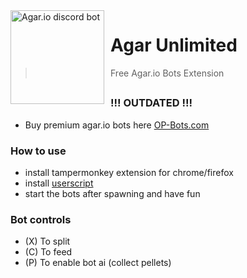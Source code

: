 <img width="150" height="150" align="left" style="float: left; margin: 0 10px 0 0;" alt="Agar.io discord bot" src="https://cdn.discordapp.com/icons/503976725621768223/609175e0d6764037c548b09d17712788.png?size=512">  

# Agar Unlimited

> Free Agar.io Bots Extension

##

###  !!! OUTDATED !!!

* Buy premium agar.io bots here [OP-Bots.com](http://op-bots.com/)

### How to use
* install tampermonkey extension for chrome/firefox
* install [userscript](https://github.com/Neonx99/agar.io-bots-extension/raw/master/au.user.js)
* start the bots after spawning and have fun

### Bot controls
* (X) To split
* (C) To feed
* (P) To enable bot ai (collect pellets)

